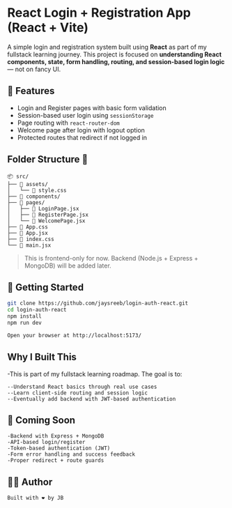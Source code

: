 # React Login + Registration App (React + Vite)

A simple login and registration system built using **React** as part of my fullstack learning journey. This project is focused on **understanding React components, state, form handling, routing, and session-based login logic** — not on fancy UI.

## 🔧 Features

- Login and Register pages with basic form validation
- Session-based user login using `sessionStorage`
- Page routing with `react-router-dom`
- Welcome page after login with logout option
- Protected routes that redirect if not logged in

## Folder Structure 📁

```text
📦 src/
├── 📂 assets/
│   └── 📜 style.css
├── 📂 components/
├── 📂 pages/
│   ├── 📜 LoginPage.jsx
│   ├── 📜 RegisterPage.jsx
│   └── 📜 WelcomePage.jsx
├── 📜 App.css
├── 📜 App.jsx
├── 📜 index.css
└── 📜 main.jsx
```

> This is frontend-only for now. Backend (Node.js + Express + MongoDB) will be added later.

## 🚀 Getting Started

```bash
git clone https://github.com/jaysreeb/login-auth-react.git
cd login-auth-react
npm install
npm run dev

Open your browser at http://localhost:5173/
```
## Why I Built This

-This is part of my fullstack learning roadmap. The goal is to:

    --Understand React basics through real use cases
    --Learn client-side routing and session logic
    --Eventually add backend with JWT-based authentication

## 🔮 Coming Soon

    -Backend with Express + MongoDB
    -API-based login/register
    -Token-based authentication (JWT)
    -Form error handling and success feedback
    -Proper redirect + route guards

## 🧑‍💻 Author
    Built with ❤️ by JB
